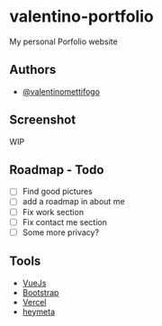 # valentino-portfolio

My personal Porfolio website

## Authors

- [@valentinomettifogo](https://github.com/valentinomettifogo)

## Screenshot

WIP

## Roadmap - Todo

- [ ] Find good pictures
- [ ] add a roadmap in about me
- [ ] Fix work section
- [ ] Fix contact me section
- [ ] Some more privacy?

## Tools

 - [VueJs](https://vuejs.org/)
 - [Bootstrap](https://getbootstrap.com/)
 - [Vercel](https://vercel.com/)
 - [heymeta](https://www.heymeta.com/)
